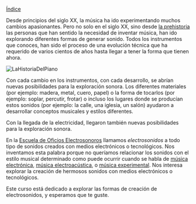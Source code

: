 [Índice](../README.md)

Desde principios del siglo XX, la música ha ido experimentando muchos cambios apasionantes. Pero no solo en el siglo XX, sino desde [la prehistoria](https://es.wikipedia.org/wiki/M%C3%BAsica_en_la_Prehistoria) las personas que han sentido la necesidad de inventar música, han ido explorando diferentes formas de generar sonido.
Todos los instrumentos que conoces, han sido el proceso de una evolución técnica que ha requerido de varios cientos de años hasta llegar a tener la forma que tienen ahora. 

![LaHistoriaDelPiano](https://gloriavaldez.files.wordpress.com/2014/10/img_0757-1.jpg)

Con cada cambio en los instrumentos, con cada desarrollo, se abrían nuevas posibilidades para la exploración sonora. Los diferentes materiales (por ejemplo: madera, metal, cuero, papel) o la forma de tocarlos (por ejemplo: soplar, percutir, frotar) o incluso los lugares donde se producían estos sonidos (por ejemplo: la calle, una iglesia, un salón) ayudaron a desarrollar conceptos musicales y estilos diferentes.  

Con la llegada de la electricidad, llegaron también nuevas posibilidades para la exploración sonora.  

En la [Escuela de Oficios Electrosonoros](oficioselectrosonoros.org) llamamos _electrosonidos_ a todo tipo de sonidos creados con medios electrónicos o tecnológicos. Nos inventamos esta palabra porque no queríamos relacionar los sonidos con el estilo musical determinado como puede ocurrir cuando se habla de [música electrónica](https://es.wikipedia.org/wiki/M%C3%BAsica_electr%C3%B3nica), [música electroacústica](https://es.wikipedia.org/wiki/M%C3%BAsica_electroac%C3%BAstica), o [música experimental](https://es.wikipedia.org/wiki/M%C3%BAsica_experimental). Nos interesa explorar la creación de hermosos sonidos con medios electrónicos o tecnológicos.

Este curso está dedicado a explorar las formas de creación de electrosonidos, y esperamos que te guste.

